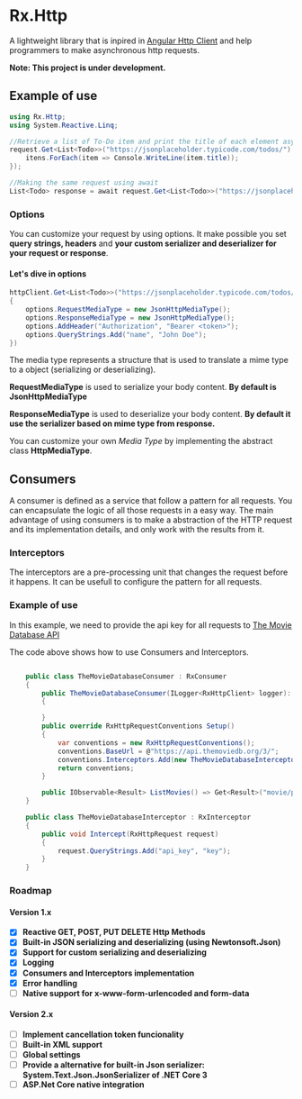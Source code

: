# Rx.Http

A lightweight library that is inpired in [Angular Http Client](https://angular.io/guide/http) and help programmers to make asynchronous http requests.

**Note: This project is under development.**

## Example of use

```csharp
using Rx.Http;
using System.Reactive.Linq;

//Retrieve a list of To-Do item and print the title of each element asynchronously
request.Get<List<Todo>>("https://jsonplaceholder.typicode.com/todos/").Subscribe(itens => {
    itens.ForEach(item => Console.WriteLine(item.title));
});

//Making the same request using await
List<Todo> response = await request.Get<List<Todo>>("https://jsonplaceholder.typicode.com/todos/");

```

### Options

You can customize your request by using options. It make possible you set **query strings, headers** and **your custom serializer and deserializer for your request or response**.

#### Let's dive in options

```csharp
httpClient.Get<List<Todo>>("https://jsonplaceholder.typicode.com/todos/", options =>
{
    options.RequestMediaType = new JsonHttpMediaType();
    options.ResponseMediaType = new JsonHttpMediaType();
    options.AddHeader("Authorization", "Bearer <token>");
    options.QueryStrings.Add("name", "John Doe");
})
```

The media type represents a structure that is used to translate a mime type to a object (serializing or deserializing).

**RequestMediaType** is used to serialize your body content. **By default is JsonHttpMediaType**

**ResponseMediaType** is used to deserialize your body content. **By default it use the serializer based on mime type from response.**

You can customize your own *Media Type* by implementing the abstract class **HttpMediaType**.

## Consumers

A consumer is defined as a service that follow a pattern for all requests. You can encapsulate the logic of all those requests in a easy way.
The main advantage of using consumers is to make a abstraction of the HTTP request and its implementation details, and only work with the results from it.

### Interceptors

The interceptors are a pre-processing unit that changes the request before it happens. It can be usefull to configure the pattern for all requests.

### Example of use

In this example, we need to provide the api key for all requests to [The Movie Database API](https://developers.themoviedb.org/3/)

The code above shows how to use Consumers and Interceptors.

```csharp

    public class TheMovieDatabaseConsumer : RxConsumer
    {
        public TheMovieDatabaseConsumer(ILogger<RxHttpClient> logger): base(new RxHttpClient(new HttpClient(), logger))
        {

        }
        public override RxHttpRequestConventions Setup()
        {
            var conventions = new RxHttpRequestConventions();
            conventions.BaseUrl = @"https://api.themoviedb.org/3/";
            conventions.Interceptors.Add(new TheMovieDatabaseInterceptor());
            return conventions;
        }

        public IObservable<Result> ListMovies() => Get<Result>("movie/popular");
    }

    public class TheMovieDatabaseInterceptor : RxInterceptor
    {
        public void Intercept(RxHttpRequest request)
        {
            request.QueryStrings.Add("api_key", "key");
        }
    }

```

### Roadmap

#### Version 1.x

 * [x] **Reactive GET, POST, PUT DELETE Http Methods**
 * [x] **Built-in JSON serializing and deserializing (using Newtonsoft.Json)**
 * [x] **Support for custom serializing and deserializing**
 * [x] **Logging**
 * [x] **Consumers and Interceptors implementation**
 * [x] **Error handling**
 * [ ] **Native support for x-www-form-urlencoded and form-data**

#### Version 2.x

 * [ ] **Implement cancellation token funcionality**
 * [ ] **Built-in XML support**
 * [ ] **Global settings**
 * [ ] **Provide a alternative for built-in Json serializer: System.Text.Json.JsonSerializer of .NET Core 3**
 * [ ] **ASP.Net Core native integration**
